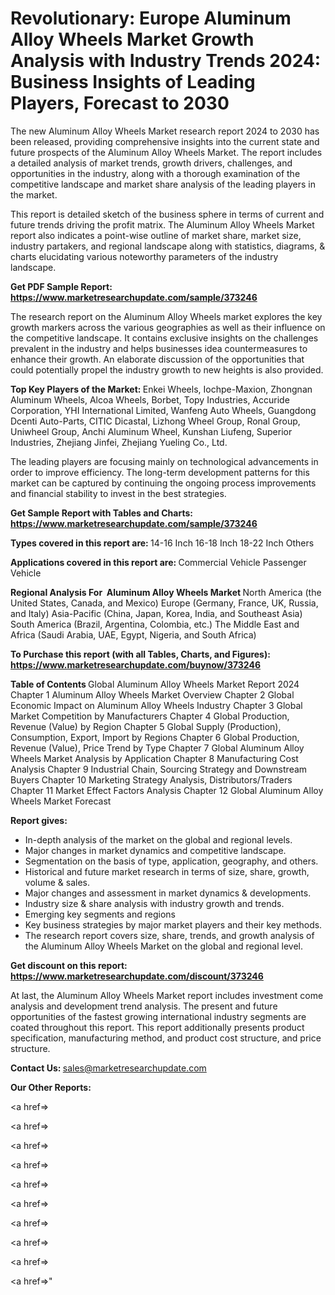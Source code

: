 # Revolutionary: Europe Aluminum Alloy Wheels Market Growth Analysis with Industry Trends 2024: Business Insights of Leading Players, Forecast to 2030

The new Aluminum Alloy Wheels Market research report 2024 to 2030 has been released, providing comprehensive insights into the current state and future prospects of the Aluminum Alloy Wheels Market. The report includes a detailed analysis of market trends, growth drivers, challenges, and opportunities in the industry, along with a thorough examination of the competitive landscape and market share analysis of the leading players in the market.

This report is detailed sketch of the business sphere in terms of current and future trends driving the profit matrix. The Aluminum Alloy Wheels Market report also indicates a point-wise outline of market share, market size, industry partakers, and regional landscape along with statistics, diagrams, &amp; charts elucidating various noteworthy parameters of the industry landscape.

<strong><b>Get PDF Sample Report: <a href=https://www.marketresearchupdate.com/sample/373246>https://www.marketresearchupdate.com/sample/373246</a></b></strong>

The research report on the Aluminum Alloy Wheels market explores the key growth markers across the various geographies as well as their influence on the competitive landscape. It contains exclusive insights on the challenges prevalent in the industry and helps businesses idea countermeasures to enhance their growth. An elaborate discussion of the opportunities that could potentially propel the industry growth to new heights is also provided.

<strong><b>Top Key Players of the Market:
</b></strong>Enkei Wheels, Iochpe-Maxion, Zhongnan Aluminum Wheels, Alcoa Wheels, Borbet, Topy Industries, Accuride Corporation, YHI International Limited, Wanfeng Auto Wheels, Guangdong Dcenti Auto-Parts, CITIC Dicastal, Lizhong Wheel Group, Ronal Group, Uniwheel Group, Anchi Aluminum Wheel, Kunshan Liufeng, Superior Industries, Zhejiang Jinfei, Zhejiang Yueling Co., Ltd.<strong><b>
</b></strong>

The leading players are focusing mainly on technological advancements in order to improve efficiency. The long-term development patterns for this market can be captured by continuing the ongoing process improvements and financial stability to invest in the best strategies.

<strong><b>Get Sample Report with Tables and Charts: <a href=https://www.marketresearchupdate.com/sample/373246>https://www.marketresearchupdate.com/sample/373246</a></b></strong>

<strong><b>Types covered in this report are:
</b></strong>14-16 Inch
16-18 Inch
18-22 Inch
Others<strong><b>
</b></strong>

<strong><b>Applications covered in this report are:
</b></strong>Commercial Vehicle
Passenger Vehicle<strong><b>
</b></strong>

<strong><b>Regional Analysis For  Aluminum Alloy Wheels Market</b></strong><strong><b>
</b></strong>North America (the United States, Canada, and Mexico)
Europe (Germany, France, UK, Russia, and Italy)
Asia-Pacific (China, Japan, Korea, India, and Southeast Asia)
South America (Brazil, Argentina, Colombia, etc.)
The Middle East and Africa (Saudi Arabia, UAE, Egypt, Nigeria, and South Africa)

<strong><b>To Purchase this report (with all Tables, Charts, and Figures): <a href=https://www.marketresearchupdate.com/buynow/373246>https://www.marketresearchupdate.com/buynow/373246</a></b></strong>

<strong><b>Table of Contents</b></strong><strong><b>
</b></strong>Global Aluminum Alloy Wheels Market Report 2024
Chapter 1 Aluminum Alloy Wheels Market Overview
Chapter 2 Global Economic Impact on Aluminum Alloy Wheels Industry
Chapter 3 Global Market Competition by Manufacturers
Chapter 4 Global Production, Revenue (Value) by Region
Chapter 5 Global Supply (Production), Consumption, Export, Import by Regions
Chapter 6 Global Production, Revenue (Value), Price Trend by Type
Chapter 7 Global Aluminum Alloy Wheels Market Analysis by Application
Chapter 8 Manufacturing Cost Analysis
Chapter 9 Industrial Chain, Sourcing Strategy and Downstream Buyers
Chapter 10 Marketing Strategy Analysis, Distributors/Traders
Chapter 11 Market Effect Factors Analysis
Chapter 12 Global Aluminum Alloy Wheels Market Forecast

<strong><b>Report gives:</b></strong>

- In-depth analysis of the market on the global and regional levels.
- Major changes in market dynamics and competitive landscape.
- Segmentation on the basis of type, application, geography, and others.
- Historical and future market research in terms of size, share, growth, volume &amp; sales.
- Major changes and assessment in market dynamics &amp; developments.
- Industry size &amp; share analysis with industry growth and trends.
- Emerging key segments and regions
- Key business strategies by major market players and their key methods.
- The research report covers size, share, trends, and growth analysis of the Aluminum Alloy Wheels Market on the global and regional level.

<strong><b>Get discount on this report: <a href=https://www.marketresearchupdate.com/discount/373246>https://www.marketresearchupdate.com/discount/373246</a></b></strong>

At last, the Aluminum Alloy Wheels Market report includes investment come analysis and development trend analysis. The present and future opportunities of the fastest growing international industry segments are coated throughout this report. This report additionally presents product specification, manufacturing method, and product cost structure, and price structure.

<strong><b>Contact Us:
</b></strong>sales@marketresearchupdate.com

<strong>Our Other Reports:</strong>

<a href=></a>

<a href=></a>

<a href=></a>

<a href=></a>

<a href=></a>

<a href=></a>

<a href=></a>

<a href=></a>

<a href=></a>

<a href=></a>"
